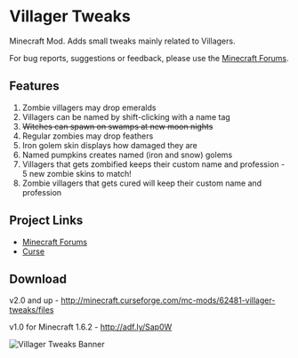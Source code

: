 Villager Tweaks
===============

Minecraft Mod. Adds small tweaks mainly related to Villagers.

For bug reports, suggestions or feedback, please use the [Minecraft Forums](http://www.minecraftforum.net/topic/1904493-villager-tweaks-v10-improve-your-vanilla-experience-forge162/).


Features
--------

1. Zombie villagers may drop emeralds
2. Villagers can be named by shift-clicking with a name tag
3. ~~Witches can spawn on swamps at new moon nights~~
4. Regular zombies may drop feathers
5. Iron golem skin displays how damaged they are
6. Named pumpkins creates named (iron and snow) golems
7. Villagers that gets zombified keeps their custom name and profession - 5 new zombie skins to match!
8. Zombie villagers that gets cured will keep their custom name and profession


Project Links
-------------

* [Minecraft Forums](http://www.minecraftforum.net/forums/mapping-and-modding/minecraft-mods/1290617-villager-tweaks-v1-0-improve-your-vanilla)
* [Curse](http://www.curse.com/mc-mods/minecraft/villager-tweaks)


Download
--------

v2.0 and up - http://minecraft.curseforge.com/mc-mods/62481-villager-tweaks/files

v1.0 for Minecraft 1.6.2 - http://adf.ly/Sap0W



![Villager Tweaks Banner](http://i.imgur.com/hJ7WQMW.jpg)
